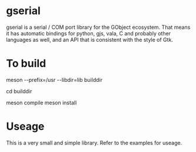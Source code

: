 # gserial 

gserial is a serial / COM port library for the GObject ecosystem. That means it has automatic bindings for python, gjs, vala, C and probably other languages as well, and an API that is consistent with the style of Gtk. 

# To build

meson --prefix=/usr --libdir=lib builddir 

cd builddir

meson compile
meson install

# Useage

This is a very small and simple library. Refer to the examples for useage. 


